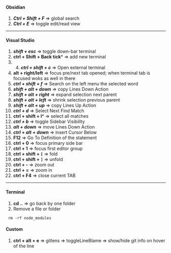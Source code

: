#### Obsidian
1. ***Ctrl + Shift + F***  => global search
2. ***Ctrl + E***  => toggle edit/read view
---
#### Visual Studio
1. ***shift + esc*** => toggle down-bar terminal
2. **ctrl + Shift + Back tick***  => add new terminal
3. 4. ***ctrl + shift + c*** => Open external terminal
4. **alt + right/left** => focus pre/next tab opened; when terminal tab is focused woks as well in there
5. ***ctrl + shift + f*** => Search on the left menu the selected word
6. ***shift + alt + down*** => copy Lines Down Action
7. ***shift + alt + right*** => expand selection next parent
8. ***shift + alt + left*** => shrink selection previous parent
9.  ***shift + alt + up*** => copy Lines Up Action
10. ***ctrl + d*** => Select Next Find Match
11.  **ctrl + shift + l*** => select all matches
12. ***ctrl + b*** => toggle Sidebar Visibility
13. ***alt + down*** => move Lines Down Action
14. ***ctrl + alt + down*** => insert Cursor Below
15.  **F12** => Go To Definition of the statement
16. **ctrl + 0** => focus primary side bar
17. **ctrl + 1** => focus first editor group
18.  **ctrl + shift + `[`** => fold
19. **ctrl + shift + `]`** => unfold
20. **ctrl + -** => zoom out
21. **ctrl + =** => zoom in
22. **ctrl + F4** => close current TAB

---
#### Terminal
1.   **cd ..** => go back by one folder
2. Remove a file or folder
```console
 rm -rf node_modules
```

#### Custom
1.   **ctrl + alt + e** => gitlens => toggleLineBlame => show/hide git info on hover of the line
